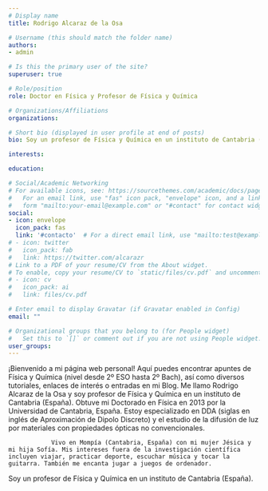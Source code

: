 ```yaml
---
# Display name
title: Rodrigo Alcaraz de la Osa

# Username (this should match the folder name)
authors:
- admin

# Is this the primary user of the site?
superuser: true

# Role/position
role: Doctor en Física y Profesor de Física y Química

# Organizations/Affiliations
organizations:

# Short bio (displayed in user profile at end of posts)
bio: Soy un profesor de Física y Química en un instituto de Cantabria (España).

interests:

education:

# Social/Academic Networking
# For available icons, see: https://sourcethemes.com/academic/docs/page-builder/#icons
#   For an email link, use "fas" icon pack, "envelope" icon, and a link in the
#   form "mailto:your-email@example.com" or "#contact" for contact widget.
social:
- icon: envelope
  icon_pack: fas
  link: '#contacto'  # For a direct email link, use "mailto:test@example.org".
# - icon: twitter
#   icon_pack: fab
#   link: https://twitter.com/alcarazr
# Link to a PDF of your resume/CV from the About widget.
# To enable, copy your resume/CV to `static/files/cv.pdf` and uncomment the lines below.
# - icon: cv
#   icon_pack: ai
#   link: files/cv.pdf

# Enter email to display Gravatar (if Gravatar enabled in Config)
email: ""

# Organizational groups that you belong to (for People widget)
#   Set this to `[]` or comment out if you are not using People widget.
user_groups:
---
```


¡Bienvenido a mi página web personal! Aquí puedes encontrar apuntes de Física y Química (nivel desde 2º ESO hasta 2º Bach), así como diversos tutoriales, enlaces de interés o entradas en mi Blog. Me llamo Rodrigo Alcaraz de la Osa y soy profesor de Física y Química en un instituto de Cantabria (España). Obtuve mi Doctorado en Física en 2013 por la Universidad de Cantabria, España. Estoy especializado en DDA (siglas en inglés de Aproximación de Dipolo Discreto) y el estudio de la difusión de luz por materiales con propiedades ópticas no convencionales.

				Vivo en Mompía (Cantabria, España) con mi mujer Jésica y mi hija Sofía. Mis intereses fuera de la investigación científica incluyen viajar, practicar deporte, escuchar música y tocar la guitarra. También me encanta jugar a juegos de ordenador.

Soy un profesor de Física y Química en un instituto de Cantabria (España).
